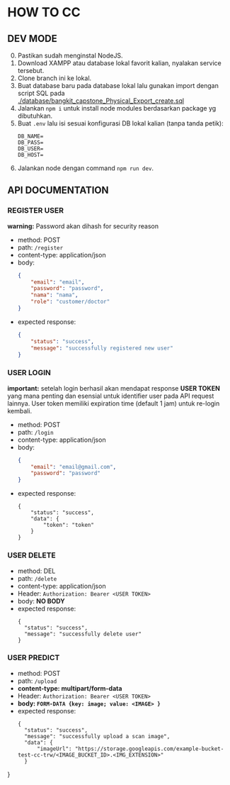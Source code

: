 # HOW TO CC

## DEV MODE
0. Pastikan sudah menginstal NodeJS.
1. Download XAMPP atau database lokal favorit kalian, nyalakan service tersebut.
2. Clone branch ini ke lokal.
3. Buat database baru pada database lokal lalu gunakan import dengan script SQL pada [./database/bangkit_capstone_Physical_Export_create.sql]()
4. Jalankan `npm i` untuk install node modules berdasarkan package yg dibutuhkan.
5. Buat `.env` lalu isi sesuai konfigurasi DB lokal kalian (tanpa tanda petik):
   ```
   DB_NAME=
   DB_PASS=
   DB_USER=
   DB_HOST=
   ```
6. Jalankan node dengan command `npm run dev`.

## API DOCUMENTATION

### REGISTER USER

**warning:** Password akan dihash for security reason

- method: POST
- path: `/register`
- content-type: application/json
- body:
  ```json
  {
      "email": "email",
      "password": "password",
      "nama": "nama",
      "role": "customer/doctor"
  }
  ```
- expected response:
  ```json
  {
      "status": "success",
      "message": "successfully registered new user"
  }
  ```

### USER LOGIN

**important:** setelah login berhasil akan mendapat response **USER TOKEN** yang mana penting dan esensial untuk identifier user pada API request lainnya. User token memiliki expiration time (default 1 jam) untuk re-login kembali.

- method: POST
- path: `/login`
- content-type: application/json
- body:
  ```json
  {
      "email": "email@gmail.com",
      "password": "password"
  }
  ```
- expected response:
  ```
  {
      "status": "success",
      "data": {
          "token": "token"
      }
  }
  ```

### USER DELETE

- method: DEL
- path: `/delete`
- content-type: application/json
- Header:
  `Authorization: Bearer <USER TOKEN>`
- body: **NO BODY**
- expected response:
  ```
  {
    "status": "success",
    "message": "successfully delete user"
  }
  ```

### USER PREDICT

- method: POST
- path: `/upload`
- **content-type: multipart/form-data**
- Header:
  `Authorization: Bearer <USER TOKEN>`
- **body: `FORM-DATA {key: image; value: <IMAGE> }`**
- expected response:
  ```
  {
    "status": "success",
    "message": "successfully upload a scan image",
    "data": {
        "imageUrl": "https://storage.googleapis.com/example-bucket-test-cc-trw/<IMAGE_BUCKET_ID>.<IMG_EXTENSION>"
    }
}
  ```
